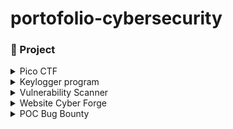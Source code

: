 # portofolio-cybersecurity

### 🤖 Project 

<details>
  <summary>Pico CTF</summary>
  <ul>
    <details>
        <summary>Binary Exploitation Write Uppp</summary>
        <ul>
            <li><a href="./projects/pico-ctf/binary-exploitation/format-string2/picoCTF Format-string-2 Write Up.md">Format-string-2 Write Up</a></li>
            <li><a href="./projects/pico-ctf/binary-exploitation/format-string3/picoCTF Format-string-3 Write Up.pdf">Format-string-3 Write Up</a></li>
        </ul>
    </details>

<details>
        <summary>Cryptography Write Up</summary>
        <ul>
            <li><a href="./projects/pico-ctf/cryptography/rsa_oracle/picoCTF rsa_oracle Write Up.md">Rsa-oracle Write Up</a></li>
        </ul>
    </details>

<details>
        <summary>Forensic Write Up</summary>
        <ul>
            <li><a href="./projects/pico-ctf/forensic/MobPsycho/picoCTF Mob Psycho Write Up.md">MobPsycho Write Up</a></li>
        </ul>
        <ul>
            <li><a href="./projects/pico-ctf/forensic/DearDiary/picoCTF Dear Diary Write Up.md">Dear Diary Write Up</a></li>
        </ul>
    </details>

<details>
        <summary>General Skills Write Up</summary>
        <ul>
            <li><a href="./projects/pico-ctf/general-skills/SansAlpha/picoCTF SansAlpha Write Up.pdf">SansAlpha Write Up</a></li>
        </ul>
        <ul>
            <li><a href="./projects/pico-ctf/general-skills/ASCII_numbers/picoCTF ASCII Numbers Write Up.md"> ASCII Numbers Write Up</a></li>
        </ul>
        <ul>
            <li><a href="./projects/pico-ctf/general-skills/useless/picoCTF useless Write UP.md"> useless Write Up</a></li>
        </ul>
        <ul>
            <li><a href="./projects/pico-ctf/general-skills/Permissions/picoCTF Permissions Write Up.md"> Permissions Write Up</a></li>
        </ul>
    </details>

<details>
        <summary>Reverse Engineering Write Up</summary>
        <ul>
            <li><a href="./projects/pico-ctf/reverse-engineering/packer/picoCTF Packer Write Up.md">Packer Write Up</a></li>
        </ul>
    </details>

<details>
        <summary>Web Exploitation Write Up</summary>
        <ul>
            <li><a href="./projects/pico-ctf/web-exploitation/No-Sql-Injection/picoCTF No Sql Injection Write Up.md">No Sql Injection Write Up</a></li>
        </ul>
        <ul>
            <li><a href="./projects/pico-ctf/web-exploitation/More-SQLi/picoCTF More SQLi Write Up.md">More SQLi Write Up</a></li>
        </ul>
        <ul>
            <li><a href="./projects/pico-ctf/web-exploitation/SOAP/picoCTF SOAP Write Up.md">SOAP Write Up</a></li>
        </ul>
    </details>
  </ul>
</details>

<details>
  <summary>Keylogger program</summary>
  <ul>
    <li><a href="./projects/keylogger-program/readme.md">Keylogger Program Write Up</a></li>
  </ul>
</details>

<details>
<summary>Vulnerability Scanner</summary>
  <ul>
    <li><a href="./projects/vulnerability-scanner/readme.md">Vulnerability Report</a></li>
  </ul>
</details>

<details>
<summary>Website Cyber Forge</summary>
  <ul>
    <li><a href="https://github.com/mrifkitrisaputra/pemrograman-web-2">Cyber Forge source code</a></li>
  </ul>
</details>

<details>
<summary>POC Bug Bounty</summary>
  <ul>
    <li><a href="./projects/POC_Bug-Bounty/Broken Acces Control Write Up.md">Broken Acces Control</a></li>
  </ul>
</details>